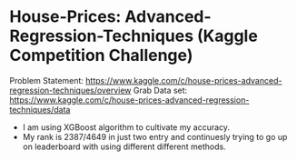 # House-Prices: Advanced-Regression-Techniques (Kaggle Competition Challenge)

Problem Statement: https://www.kaggle.com/c/house-prices-advanced-regression-techniques/overview
Grab Data set: https://www.kaggle.com/c/house-prices-advanced-regression-techniques/data

- I am using XGBoost algorithm to cultivate my accuracy.
- My rank is 2387/4649 in just two entry and continuesly trying to go up on leaderboard with using different different methods.


